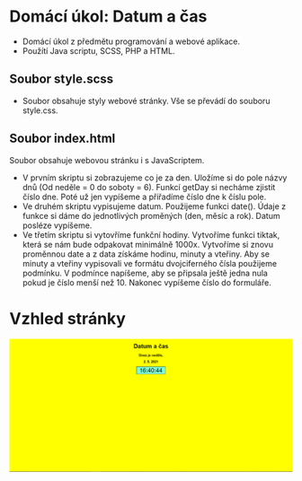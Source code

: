 # Domácí úkol: Datum a čas
- Domácí úkol z předmětu programování a webové aplikace.
- Použítí Java scriptu, SCSS, PHP a HTML.
## Soubor style.scss
- Soubor obsahuje styly webové stránky. Vše se převádí do souboru style.css.
## Soubor index.html
Soubor obsahuje webovou stránku i s JavaScriptem.
- V prvním skriptu si zobrazujeme co je za den. Uložíme si do pole názvy dnů (Od neděle = 0 do soboty = 6). Funkcí getDay si necháme zjistit číslo dne. Poté už jen vypíšeme a přiřadíme číslo dne k číslu pole.
- Ve druhém skriptu vypisujeme datum. Použijeme funkci date(). Údaje z funkce si dáme do jednotlivých proměných (den, měsíc a rok). Datum posléze vypíšeme.
- Ve třetím skriptu si vytovříme funkční hodiny. Vytvoříme funkci tiktak, která se nám bude odpakovat minimálně 1000x. Vytvoříme si znovu proměnnou date a z data získáme hodinu, minuty a vteřiny. Aby se minuty a vteřiny vypisovali ve formátu dvojciferného čísla použijeme podmínku. V podmínce napíšeme, aby se připsala ještě jedna nula pokud je číslo menší než 10. Nakonec vypíšeme číslo do formuláře.
# Vzhled stránky
<img src = "img/hodiny.png" >